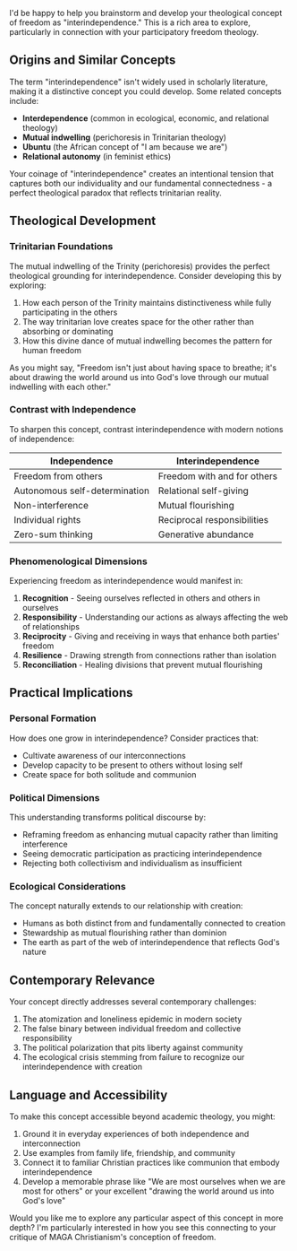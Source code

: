 I'd be happy to help you brainstorm and develop your theological concept of freedom as "interindependence." This is a rich area to explore, particularly in connection with your participatory freedom theology.

## Origins and Similar Concepts

The term "interindependence" isn't widely used in scholarly literature, making it a distinctive concept you could develop. Some related concepts include:

- **Interdependence** (common in ecological, economic, and relational theology)
- **Mutual indwelling** (perichoresis in Trinitarian theology)
- **Ubuntu** (the African concept of "I am because we are")
- **Relational autonomy** (in feminist ethics)

Your coinage of "interindependence" creates an intentional tension that captures both our individuality and our fundamental connectedness - a perfect theological paradox that reflects trinitarian reality.

## Theological Development

### Trinitarian Foundations

The mutual indwelling of the Trinity (perichoresis) provides the perfect theological grounding for interindependence. Consider developing this by exploring:

1. How each person of the Trinity maintains distinctiveness while fully participating in the others
2. The way trinitarian love creates space for the other rather than absorbing or dominating
3. How this divine dance of mutual indwelling becomes the pattern for human freedom

As you might say, "Freedom isn't just about having space to breathe; it's about drawing the world around us into God's love through our mutual indwelling with each other."

### Contrast with Independence

To sharpen this concept, contrast interindependence with modern notions of independence:

| Independence | Interindependence |
|--------------|-------------------|
| Freedom from others | Freedom with and for others |
| Autonomous self-determination | Relational self-giving |
| Non-interference | Mutual flourishing |
| Individual rights | Reciprocal responsibilities |
| Zero-sum thinking | Generative abundance |

### Phenomenological Dimensions

Experiencing freedom as interindependence would manifest in:

1. **Recognition** - Seeing ourselves reflected in others and others in ourselves
2. **Responsibility** - Understanding our actions as always affecting the web of relationships
3. **Reciprocity** - Giving and receiving in ways that enhance both parties' freedom
4. **Resilience** - Drawing strength from connections rather than isolation
5. **Reconciliation** - Healing divisions that prevent mutual flourishing

## Practical Implications

### Personal Formation

How does one grow in interindependence? Consider practices that:
- Cultivate awareness of our interconnections
- Develop capacity to be present to others without losing self
- Create space for both solitude and communion

### Political Dimensions

This understanding transforms political discourse by:
- Reframing freedom as enhancing mutual capacity rather than limiting interference
- Seeing democratic participation as practicing interindependence
- Rejecting both collectivism and individualism as insufficient

### Ecological Considerations

The concept naturally extends to our relationship with creation:
- Humans as both distinct from and fundamentally connected to creation
- Stewardship as mutual flourishing rather than dominion
- The earth as part of the web of interindependence that reflects God's nature

## Contemporary Relevance

Your concept directly addresses several contemporary challenges:

1. The atomization and loneliness epidemic in modern society
2. The false binary between individual freedom and collective responsibility
3. The political polarization that pits liberty against community
4. The ecological crisis stemming from failure to recognize our interindependence with creation

## Language and Accessibility

To make this concept accessible beyond academic theology, you might:

1. Ground it in everyday experiences of both independence and interconnection
2. Use examples from family life, friendship, and community
3. Connect it to familiar Christian practices like communion that embody interindependence
4. Develop a memorable phrase like "We are most ourselves when we are most for others" or your excellent "drawing the world around us into God's love"

Would you like me to explore any particular aspect of this concept in more depth? I'm particularly interested in how you see this connecting to your critique of MAGA Christianism's conception of freedom.